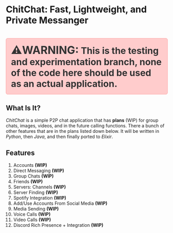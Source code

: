 # ChitChat: Fast, Lightweight, and Private Messanger
<h1><div style="background-color: #FFCCCC; color: #333; padding: 15px; border-radius: 5px; border: 1px solid #FF9999;">
  <strong style="font-size: 1.2em;">⚠️WARNING:</strong> This is the testing and experimentation branch, none of the code here should be used as an actual application. 
</div></h1>

## What Is It?

_ChitChat_ is a simple P2P chat application that has **plans** (WIP) for group chats, images, videos, and in the future calling functions. There a bunch of other features that are in the plans listed down below. It will be written in _Python_, then _Java_, and then finally ported to _Elixir_. 

## Features

1. Accounts **(WIP)**
2. Direct Messaging **(WIP)**
3. Group Chats **(WIP)**
4. Friends **(WIP)**
5. Servers: Channels **(WIP)**
6. Server Finding **(WIP)**
7. Spotify Integration **(WIP)**
8. Add/Use Accounts From Social Media **(WIP)**
9. Media Sending **(WIP)**
10. Voice Calls **(WIP)**
11. Video Calls **(WIP)**
12. Discord Rich Presence + Integration **(WIP)**

